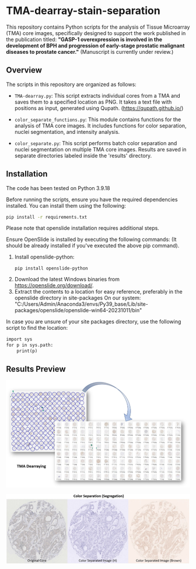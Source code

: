 # TMA-dearray-stain-separation

This repository contains Python scripts for the analysis of Tissue Microarray (TMA) core images, specifically designed to support the work published in the publication titled: **"GASP-1 overexpression is involved in the development of BPH and progression of early-stage prostatic malignant diseases to prostate cancer."** (Manuscript is currently under review.)

## Overview

The scripts in this repository are organized as follows:

- `TMA-dearray.py`: This script extracts individual cores from a TMA and saves them to a specified location as PNG. It takes a text file with positions as input, generated using Qupath. (https://qupath.github.io/)
  
- `color_separate_functions.py`: This module contains functions for the analysis of TMA core images. It includes functions for color separation, nuclei segmentation, and intensity analysis.

- `color_separate.py`: This script performs batch color separation and nuclei segmentation on multiple TMA core images. Results are saved in separate directories labeled inside the 'results' directory.

## Installation

The code has been tested on Python 3.9.18

Before running the scripts, ensure you have the required dependencies installed. You can install them using the following:

```bash
pip install -r requirements.txt
```
Please note that openslide installation requires additional steps.  

Ensure OpenSlide is installed by executing the following commands: (It should be already installed if you've executed the above pip command).
1. Install openslide-python:
    ```
    pip install openslide-python
    ```
2. Download the latest Windows binaries from https://openslide.org/download/.
3. Extract the contents to a location for easy reference, preferably in the openslide directory in site-packages
On our system: "C:/Users/Admin/Anaconda3/envs/Py39_base/Lib/site-packages/openslide/openslide-win64-20231011/bin"

In case you are unsure of your site packages directory, use the following script to find the location:

```
import sys
for p in sys.path:
    print(p)
```

## Results Preview

![TMA Dearray Code Result](https://github.com/bnsreenu/TMA-dearray-stain-separation/blob/main/images/TMA-dearray.jpg)


![Color Separation Result](https://github.com/bnsreenu/TMA-dearray-stain-separation/blob/main/images/segregated.jpg)
